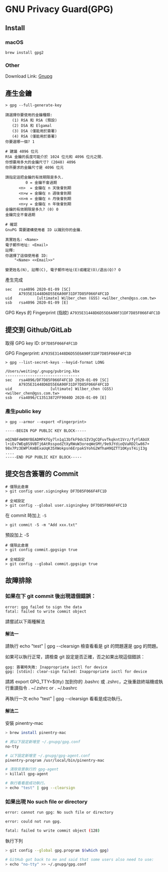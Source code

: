 # GNU Privacy Guard(GPG)

## Install

### macOS

```shell
brew install gpg2
```

### Other

Download Link: [Gnupg](<https://www.gnupg.org/download/index.html>)

## 產生金鑰

```shell
> gpg --full-generate-key

請選擇你要使用的金鑰種類:
   (1) RSA 和 RSA (預設)
   (2) DSA 和 Elgamal
   (3) DSA (僅能用於簽署)
   (4) RSA (僅能用於簽署)
你要選哪一個? 1

# 建議 4096 位元
RSA 金鑰的長度可能介於 1024 位元和 4096 位元之間.
你想要用多大的金鑰尺寸? (2048) 4096
你所要求的金鑰尺寸是 4096 位元

請指定這把金鑰的有效期限是多久.
         0 = 金鑰不會過期
      <n>  = 金鑰在 n 天後會到期
      <n>w = 金鑰在 n 週後會到期
      <n>m = 金鑰在 n 月後會到期
      <n>y = 金鑰在 n 年後會到期
金鑰的有效期限是多久? (0) 0
金鑰完全不會過期

# 確認
GnuPG 需要建構使用者 ID 以識別你的金鑰.

真實姓名: <Name>
電子郵件地址: <Email>
註釋:
你選擇了這個使用者 ID:
    "<Name> <<Email>>"

變更姓名(N), 註釋(C), 電子郵件地址(E)或確定(O)/退出(Q)? O
```

產生完成

```shell
sec   rsa4096 2020-01-09 [SC]
      A7935E31448D6D55E6A90F31DF7D85F066F4FC1D
uid           [ultimate] Wilber_chen (GSS) <wilber_chen@gss.com.tw>
ssb   rsa4096 2020-01-09 [E]
```

GPG Keys 的 Fingerprint (指紋) `A7935E31448D6D55E6A90F31DF7D85F066F4FC1D`

## 提交到 Github/GitLab

取得 GPG key ID: `DF7D85F066F4FC1D`

GPG Fingerprint: `A7935E31448D6D55E6A90F31DF7D85F066F4FC1D`

```shell
> gpg --list-secret-keys --keyid-format LONG

/Users/weiting/.gnupg/pubring.kbx
---------------------------------
sec   rsa4096/DF7D85F066F4FC1D 2020-01-09 [SC]
      A7935E31448D6D55E6A90F31DF7D85F066F4FC1D
uid                 [ultimate] Wilber_chen (GSS) <wilber_chen@gss.com.tw>
ssb   rsa4096/C13513872FF9040D 2020-01-09 [E]
```

### 產生public key

```shell
> gpg --armor --export <Fingerprint>

-----BEGIN PGP PUBLIC KEY BLOCK-----

mQINBF4W0NYBEADMFKfGy7ln1q13bfkF9dcSIV3gCQFuvTkqknt1Vrz/fyYlAbUX
l+iEv7WEq8S9VBTj6AtRsspodZtXyRWuW3oreqWeSMt/9e9JYdioQVaRD2lw867+
98x7Pz3EWPlKmBExaUqK35XWokpsn6ErpakSYohG2WfhaH9QZTT1OKysT4ijI3g
....
-----END PGP PUBLIC KEY BLOCK-----
```

## 提交包含簽署的 Commit

```shell
# 僅限此倉庫
> git config user.signingkey DF7D85F066F4FC1D

# 全域設定
> git config --global user.signingkey DF7D85F066F4FC1D
```

在 commit 時加上 `-S`

```shell
> git commit -S -m "Add xxx.txt"
```

預設加上 -S

```shell
# 僅限此倉庫
> git config commit.gpgsign true

# 全域設定
> git config --global commit.gpgsign true
```

## 故障排除

### 如果在下 git commit 後出現這個錯誤：

```shell
error: gpg failed to sign the data
fatal: failed to write commit object
```

請嘗試以下兩種解法

#### 解法一

請執行 echo "test" | gpg --clearsign 檢查看看是 git 的問題還是 gpg 的問題。

如果可以執行正常，請檢查 git 設定是否正確，否之如果出現這個錯誤：

```shell
gpg: 簽署時失敗: Inappropriate ioctl for device
gpg: [stdin]: clear-sign failed: Inappropriate ioctl for device
```

請將 export GPG_TTY=$(tty) 加到你的 .bashrc 或 .zshrc，之後重啟終端機或執行重讀指令 . ~/.zshrc or . ~/.bashrc

再執行一次 echo "test" | gpg --clearsign 看看是成功執行。

#### 解法二

安裝 pinentry-mac

```sh
> brew install pinentry-mac

# 將以下設定新增至 ~/.gnupg/gpg.conf
no-tty

# 以下設定新增至 ~/.gnupg/gpg-agent.conf
pinentry-program /usr/local/bin/pinentry-mac

# 清除背景執行的 gpg-agent
> killall gpg-agent

# 執行看看是成功執行。
> echo "test" | gpg --clearsign 
```

### 如果出現 No such file or directory

```sh
error: cannot run gpg: No such file or directory

error: could not run gpg.

fatal: failed to write commit object (128)
```

執行下列

```sh
> git config --global gpg.program $(which gpg)

# GitHub got back to me and said that some users also need to use:
> echo "no-tty" >> ~/.gnupg/gpg.conf
```
